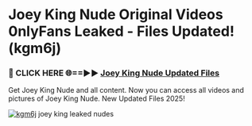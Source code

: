 # Joey King Nude Original Videos 0nlyFans Leaked - Files Updated! (kgm6j)

<h3>🔴 CLICK HERE 🌐==►► <a href="https://tinyurl.com/4mcuefdz" rel="nofollow">Joey King Nude Updated Files</a></h3>

Get Joey King Nude and all content. Now you can access all videos and pictures of Joey King Nude. New Updated Files 2025!

[![kgm6j](https://i.imgur.com/StAQSOY.gif)](https://tinyurl.com/4mcuefdz)
joey king leaked nudes